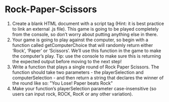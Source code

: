 # Rock-Paper-Scissors

1. Create a blank HTML document with a script tag (Hint: it is best practice to link an external .js file). This game is going to be played completely from the console, so don’t worry about putting anything else in there.
2. Your game is going to play against the computer, so begin with a function called getComputerChoice that will randomly return either ‘Rock’, ‘Paper’ or ‘Scissors’. We’ll use this function in the game to make the computer’s play. Tip: use the console to make sure this is returning the expected output before moving to the next step!
3. Write a function that plays a single round of Rock Paper Scissors. The function should take two parameters - the playerSelection and computerSelection - and then return a string that declares the winner of the round like so: "You Lose! Paper beats Rock"
1. 
    Make your function’s playerSelection parameter case-insensitive (so users can input rock, ROCK, RocK or any other variation).

